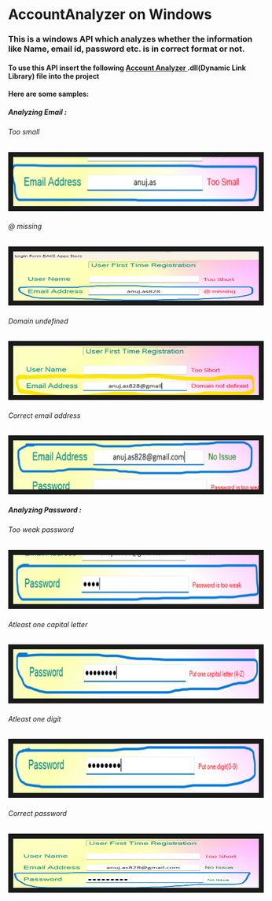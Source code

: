 # AccountAnalyzer on Windows
### This is a windows API which analyzes whether the information like Name, email id, password etc. is in correct format or not.

#### To use this API insert the following <a href="https://drive.google.com/file/d/1rPiSXuyCAOjtFSxpg1wkjtnH7o6udCAG/view?usp=share_link"> Account Analyzer </a> .dll(Dynamic Link Library) file into the project

#### Here are some samples:

##### Analyzing Email : 
###### Too small
<img src="./Resources/AccountAnalyzer/AccountAnalyzerDemos/EmailChecking/toosmall.png" width="500" height="100" border="10"/>

###### @ missing
<img src="./Resources/AccountAnalyzer/AccountAnalyzerDemos/EmailChecking/atmissing.png" width="500" height="100" border="10"/>

###### Domain undefined
<img src="./Resources/AccountAnalyzer/AccountAnalyzerDemos/EmailChecking/domainmissing.png" width="500" height="100" border="10"/>

###### Correct email address
<img src="./Resources/AccountAnalyzer/AccountAnalyzerDemos/EmailChecking/noissue.png" width="500" height="100" border="10"/>




##### Analyzing Password : 
###### Too weak password
<img src="./Resources/AccountAnalyzer/AccountAnalyzerDemos/PasswordChecking/tooweak.png" width="500" height="100" border="10"/>

###### Atleast one capital letter
<img src="./Resources/AccountAnalyzer/AccountAnalyzerDemos/PasswordChecking/putonecapA.png" width="500" height="100" border="10"/>

###### Atleast one digit
<img src="./Resources/AccountAnalyzer/AccountAnalyzerDemos/PasswordChecking/putonedigit.png" width="500" height="100" border="10"/>

###### Correct password
<img src="./Resources/AccountAnalyzer/AccountAnalyzerDemos/PasswordChecking/noissue.png" width="500" height="100" border="10"/>
